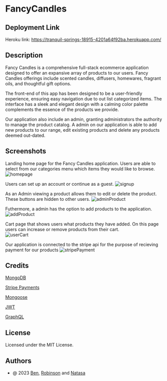 # FancyCandles

## Deployment Link 

Heroku link: https://tranquil-springs-18915-4201a64f92ba.herokuapp.com/

## Description 

Fancy Candles is a comprehensive full-stack ecommerce application designed to offer an expansive array of products to our users. Fancy Candles offerings include scented candles, diffusers, homewares, fragrant oils, and thoughtful gift options.

The front-end of this app has been designed to be a user-friendly experience, ensuring easy navigation due to out list categorized items. The interface has a sleek and elegant design with a calming color palette complements the essence of the products we provide.

Our application also include an admin, granting administrators the authority to manage the product catalog. A  admin on our application is able to add new products to our range, edit existing products and delete any products deemed out-dated. 

## Screenshots


Landing home page for the Fancy Candles application.
Users are able to select from our categories menu which items they would like to browse.
![homepage](https://github.com/robinsonfdossantos/FancyCandles/assets/123234427/d6b86792-c05e-4118-be36-6f37688e1574)

Users can set up an account or continue as a guest.
![signup](https://github.com/robinsonfdossantos/FancyCandles/assets/123234427/2d09cd11-db1c-4280-8dc2-cde93fe5a66b)

As an Admin viewing a product allows them to edit or delete the product. These buttons are hidden to other users.
![adminProduct](https://github.com/robinsonfdossantos/FancyCandles/assets/123234427/8aecfd33-1b47-48ed-825b-2e038f05d555)

Futhermore, a admin has the option to add products to the application. 
![addProduct](https://github.com/robinsonfdossantos/FancyCandles/assets/123234427/2ac3f713-8448-4d9e-906e-d1d79104e1e2)

Cart page that shows users what products they have added. On this page users can increase or remove products from their cart.  
![userCart](https://github.com/robinsonfdossantos/FancyCandles/assets/123234427/6fb619e5-6376-486c-9037-e1a00ebd5999)

Our application is connected to the stripe api for the purpose of recieving payment for our products
![stripePayment](https://github.com/robinsonfdossantos/FancyCandles/assets/123234427/9e162c7a-3dfd-44fe-82d8-dcc429054834)

## Credits 

[MongoDB](https://www.mongodb.com/cloud/atlas/lp/try4?utm_content=rlsavisitor&utm_source=google&utm_campaign=search_gs_pl_evergreen_atlas_core_retarget-brand_gic-null_apac-all_ps-all_desktop_eng_lead&utm_term=mongodb&utm_medium=cpc_paid_search&utm_ad=e&utm_ad_campaign_id=14412646476&adgroup=131761130812&cq_cmp=14412646476&gad=1&gclid=Cj0KCQjw_5unBhCMARIsACZyzS0iQrrEQQ4xYwzmm3LBKP-NtxjFs38wOMToAgXrlaCQ-8k-w_58XM8aAndKEALw_wcB) 

[Stripe Payments](https://stripe.com/docs)

[Mongoose](https://mongoosejs.com/docs/)

[JWT](https://jwt.io/)

[GraphQL](https://graphql.org/learn/)


## License 
Licensed under the MIT License.

## Authors

- @ 2023 [Ben](https://github.com/BenCuttance), [Robinson](https://github.com/robinsonfdossantos) and [Natasa](https://github.com/Natasa00)

